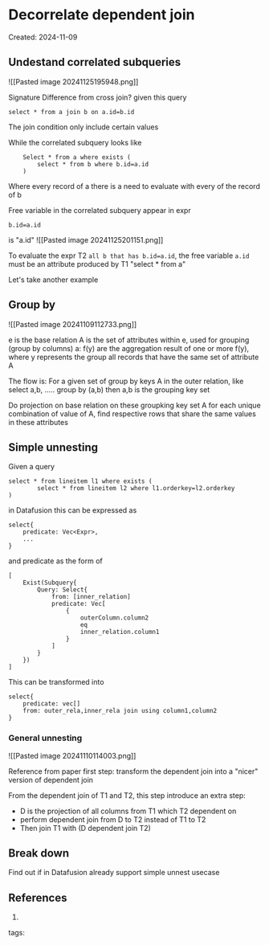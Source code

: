 # Decorrelate dependent join
Created: 2024-11-09

## Undestand correlated subqueries
![[Pasted image 20241125195948.png]]

Signature
Difference from cross join?
given this query

```
select * from a join b on a.id=b.id
```

The join condition only include certain values

While the correlated subquery looks like

```
	Select * from a where exists (
		select * from b where b.id=a.id
	)
```
Where every record of a there is a need to evaluate with every of the record of b

Free variable in the correlated subquery appear in expr
```
b.id=a.id
```
is "a.id"
![[Pasted image 20241125201151.png]]

To evaluate the expr T2 `all b that has b.id=a.id`, the free variable `a.id` must be an attribute produced by T1 "select * from a"

Let's take another example
## Group by
![[Pasted image 20241109112733.png]]

e is the base relation
A is the set of attributes within e, used for grouping (group by columns)
a: f(y) are the aggregation result of one or more f(y), where y represents the group all records that have the same set of attribute A

The flow is:
For a given set of group by keys A in the outer relation, like
select a,b, ..... group by (a,b)
then a,b is the grouping key set

Do projection on base relation on these groupking key set A
for each unique combination of value of A, find respective rows that share the same values in these attributes


## Simple unnesting
Given a query 
```
select * from lineitem l1 where exists (
		select * from lineitem l2 where l1.orderkey=l2.orderkey
)
```

in Datafusion this can be expressed as
```
select{
	predicate: Vec<Expr>,
	...
}
```
and predicate as the form of
```
[
	Exist(Subquery{
		Query: Select{
			from: [inner_relation]	
			predicate: Vec[
				{
					outerColumn.column2
					eq
					inner_relation.column1
				}
			]
		}
	})
]
```

This can be transformed into
```
select{
	predicate: vec[]
	from: outer_rela,inner_rela join using column1,column2
}
```
### General unnesting
![[Pasted image 20241110114003.png]]

Reference from paper
first step: transform the dependent join into a "nicer" version of dependent join

From the dependent join of T1 and T2, this step introduce an extra step:
- D is the projection of all columns from T1 which T2 dependent on
- perform dependent join from D to T2 instead of T1 to T2
- Then join T1 with (D dependent join T2)

## Break down
Find out if in Datafusion already support simple unnest usecase


## References
1. 
tags: 